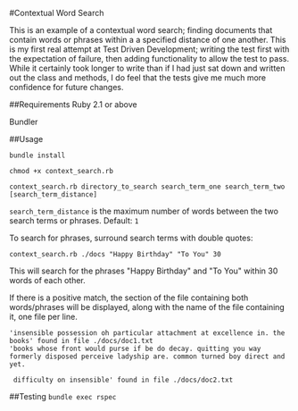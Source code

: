 #Contextual Word Search

This is an example of a contextual word search; finding documents that contain words or phrases within a a specified 
distance of one another. This is my first real attempt at Test Driven Development; writing the test first with the expectation
of failure, then adding functionality to allow the test to pass. While it certainly took longer to write than if I had just
sat down and written out the class and methods, I do feel that the tests give me much more confidence for future changes.

##Requirements
Ruby 2.1 or above

Bundler

##Usage

`bundle install`

`chmod +x context_search.rb`

`context_search.rb directory_to_search search_term_one search_term_two [search_term_distance]`

`search_term_distance` is the maximum number of words between the two search terms or phrases. Default: `1`

To search for phrases, surround search terms with double quotes:

`context_search.rb ./docs "Happy Birthday" "To You" 30`

This will search for the phrases "Happy Birthday" and "To You" within 30 words of each other.

If there is a positive match, the section of the file containing both words/phrases will be displayed, along with the 
name of the file containing it, one file per line.

```
'insensible possession oh particular attachment at excellence in. the books' found in file ./docs/doc1.txt
'books whose front would purse if be do decay. quitting you way formerly disposed perceive ladyship are. common turned boy direct and yet.
 
 difficulty on insensible' found in file ./docs/doc2.txt
```

##Testing
`bundle exec rspec`

